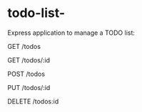 # todo-list-

Express application to manage a TODO list:

GET /todos

GET /todos/:id

POST /todos

PUT  /todos/:id

DELETE /todos:id
